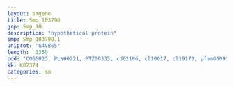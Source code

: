 ```yaml
---
layout: smgene
title: Smp_103790
grp: Smp_10
description: "hypothetical protein"
smp: Smp_103790.1
uniprot: "G4V865"
length:  1359
cdd: "COG5023, PLN00221, PTZ00335, cd02186, cl10017, cl19178, pfam00091, pfam03953, smart00864"
kk: K07374
categories: sm
---
```

